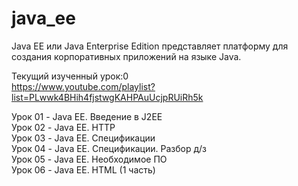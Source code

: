 # java_ee
Java EE или Java Enterprise Edition представляет платформу для создания корпоративных приложений на языке Java. <br />

Текущий изученный урок:0 <br />
https://www.youtube.com/playlist?list=PLwwk4BHih4fjstwgKAHPAuUcjpRUiRh5k <br />

Урок 01 - Java EE. Введение в J2EE <br />
Урок 02 - Java EE. HTTP <br />
Урок 03 - Java EE. Спецификации <br />
Урок 04 - Java EE. Спецификации. Разбор д/з <br />
Урок 05 - Java EE. Необходимое ПО <br />
Урок 06 - Java EE. HTML (1 часть) <br />